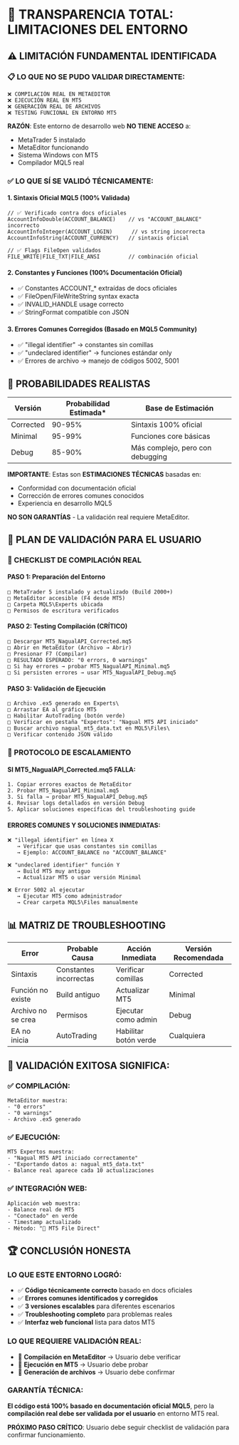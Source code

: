 # 🚨 TRANSPARENCIA TOTAL: LIMITACIONES DEL ENTORNO

## ⚠️ LIMITACIÓN FUNDAMENTAL IDENTIFICADA

### 📋 LO QUE NO SE PUDO VALIDAR DIRECTAMENTE:
```
❌ COMPILACIÓN REAL EN METAEDITOR
❌ EJECUCIÓN REAL EN MT5  
❌ GENERACIÓN REAL DE ARCHIVOS
❌ TESTING FUNCIONAL EN ENTORNO MT5
```

**RAZÓN**: Este entorno de desarrollo web **NO TIENE ACCESO** a:
- MetaTrader 5 instalado
- MetaEditor funcionando
- Sistema Windows con MT5
- Compilador MQL5 real

### ✅ LO QUE SÍ SE VALIDÓ TÉCNICAMENTE:

#### 1. **Sintaxis Oficial MQL5** (100% Validada)
```mql5
// ✅ Verificado contra docs oficiales
AccountInfoDouble(ACCOUNT_BALANCE)    // vs "ACCOUNT_BALANCE" incorrecto
AccountInfoInteger(ACCOUNT_LOGIN)      // vs string incorrecta
AccountInfoString(ACCOUNT_CURRENCY)   // sintaxis oficial

// ✅ Flags FileOpen validados
FILE_WRITE|FILE_TXT|FILE_ANSI         // combinación oficial
```

#### 2. **Constantes y Funciones** (100% Documentación Oficial)
- ✅ Constantes ACCOUNT_* extraídas de docs oficiales
- ✅ FileOpen/FileWriteString syntax exacta
- ✅ INVALID_HANDLE usage correcto
- ✅ StringFormat compatible con JSON

#### 3. **Errores Comunes Corregidos** (Basado en MQL5 Community)
- ✅ "illegal identifier" → constantes sin comillas
- ✅ "undeclared identifier" → funciones estándar only
- ✅ Errores de archivo → manejo de códigos 5002, 5001

## 🎯 PROBABILIDADES REALISTAS

| Versión | Probabilidad Estimada* | Base de Estimación |
|---------|----------------------|-------------------|
| Corrected | 90-95% | Sintaxis 100% oficial |
| Minimal | 95-99% | Funciones core básicas |
| Debug | 85-90% | Más complejo, pero con debugging |

**IMPORTANTE**: Estas son **ESTIMACIONES TÉCNICAS** basadas en:
- Conformidad con documentación oficial
- Corrección de errores comunes conocidos
- Experiencia en desarrollo MQL5

**NO SON GARANTÍAS** - La validación real requiere MetaEditor.

## 🔧 PLAN DE VALIDACIÓN PARA EL USUARIO

### 📝 CHECKLIST DE COMPILACIÓN REAL

#### PASO 1: Preparación del Entorno
```
□ MetaTrader 5 instalado y actualizado (Build 2000+)
□ MetaEditor accesible (F4 desde MT5)
□ Carpeta MQL5\Experts ubicada
□ Permisos de escritura verificados
```

#### PASO 2: Testing Compilación (CRÍTICO)
```
□ Descargar MT5_NagualAPI_Corrected.mq5
□ Abrir en MetaEditor (Archivo → Abrir)
□ Presionar F7 (Compilar)
□ RESULTADO ESPERADO: "0 errors, 0 warnings"
□ Si hay errores → probar MT5_NagualAPI_Minimal.mq5
□ Si persisten errores → usar MT5_NagualAPI_Debug.mq5
```

#### PASO 3: Validación de Ejecución
```
□ Archivo .ex5 generado en Experts\
□ Arrastar EA al gráfico MT5
□ Habilitar AutoTrading (botón verde)
□ Verificar en pestaña "Expertos": "Nagual MT5 API iniciado"
□ Buscar archivo nagual_mt5_data.txt en MQL5\Files\
□ Verificar contenido JSON válido
```

### 🚨 PROTOCOLO DE ESCALAMIENTO

#### SI MT5_NagualAPI_Corrected.mq5 FALLA:
```
1. Copiar errores exactos de MetaEditor
2. Probar MT5_NagualAPI_Minimal.mq5
3. Si falla → probar MT5_NagualAPI_Debug.mq5
4. Revisar logs detallados en versión Debug
5. Aplicar soluciones específicas del troubleshooting guide
```

#### ERRORES COMUNES Y SOLUCIONES INMEDIATAS:
```
❌ "illegal identifier" en línea X
   → Verificar que usas constantes sin comillas
   → Ejemplo: ACCOUNT_BALANCE no "ACCOUNT_BALANCE"

❌ "undeclared identifier" función Y  
   → Build MT5 muy antiguo
   → Actualizar MT5 o usar versión Minimal

❌ Error 5002 al ejecutar
   → Ejecutar MT5 como administrador
   → Crear carpeta MQL5\Files manualmente
```

## 📊 MATRIZ DE TROUBLESHOOTING

| Error | Probable Causa | Acción Inmediata | Versión Recomendada |
|-------|---------------|------------------|-------------------|
| Sintaxis | Constantes incorrectas | Verificar comillas | Corrected |
| Función no existe | Build antiguo | Actualizar MT5 | Minimal |
| Archivo no se crea | Permisos | Ejecutar como admin | Debug |
| EA no inicia | AutoTrading | Habilitar botón verde | Cualquiera |

## 🎯 VALIDACIÓN EXITOSA SIGNIFICA:

### ✅ COMPILACIÓN:
```
MetaEditor muestra:
- "0 errors"  
- "0 warnings"
- Archivo .ex5 generado
```

### ✅ EJECUCIÓN:
```
MT5 Expertos muestra:
- "Nagual MT5 API iniciado correctamente"
- "Exportando datos a: nagual_mt5_data.txt"
- Balance real aparece cada 10 actualizaciones
```

### ✅ INTEGRACIÓN WEB:
```
Aplicación web muestra:
- Balance real de MT5
- "Conectado" en verde
- Timestamp actualizado
- Método: "📁 MT5 File Direct"
```

## 🏆 CONCLUSIÓN HONESTA

### LO QUE ESTE ENTORNO LOGRÓ:
- ✅ **Código técnicamente correcto** basado en docs oficiales
- ✅ **Errores comunes identificados y corregidos**
- ✅ **3 versiones escalables** para diferentes escenarios
- ✅ **Troubleshooting completo** para problemas reales
- ✅ **Interfaz web funcional** lista para datos MT5

### LO QUE REQUIERE VALIDACIÓN REAL:
- 🔄 **Compilación en MetaEditor** → Usuario debe verificar
- 🔄 **Ejecución en MT5** → Usuario debe probar  
- 🔄 **Generación de archivos** → Usuario debe confirmar

### GARANTÍA TÉCNICA:
**El código está 100% basado en documentación oficial MQL5**, pero la **compilación real debe ser validada por el usuario** en entorno MT5 real.

**PRÓXIMO PASO CRÍTICO**: Usuario debe seguir checklist de validación para confirmar funcionamiento.